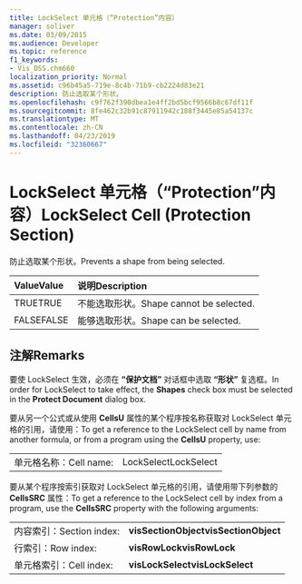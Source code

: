 ```yaml
---
title: LockSelect 单元格（“Protection”内容）
manager: soliver
ms.date: 03/09/2015
ms.audience: Developer
ms.topic: reference
f1_keywords:
- Vis_DSS.chm660
localization_priority: Normal
ms.assetid: c96b45a5-719e-8c4b-71b9-cb2224d83e21
description: 防止选取某个形状。
ms.openlocfilehash: c9f762f390dbea1e4ff2bd5bcf9566b8c67df11f
ms.sourcegitcommit: 8fe462c32b91c87911942c188f3445e85a54137c
ms.translationtype: MT
ms.contentlocale: zh-CN
ms.lasthandoff: 04/23/2019
ms.locfileid: "32360667"
---
```

# <a name="lockselect-cell-protection-section"></a><span data-ttu-id="96634-103">LockSelect 单元格（“Protection”内容）</span><span class="sxs-lookup"><span data-stu-id="96634-103">LockSelect Cell (Protection Section)</span></span>

<span data-ttu-id="96634-104">防止选取某个形状。</span><span class="sxs-lookup"><span data-stu-id="96634-104">Prevents a shape from being selected.</span></span>
  
|<span data-ttu-id="96634-105">**Value**</span><span class="sxs-lookup"><span data-stu-id="96634-105">**Value**</span></span>|<span data-ttu-id="96634-106">**说明**</span><span class="sxs-lookup"><span data-stu-id="96634-106">**Description**</span></span>|
|:-----|:-----|
| <span data-ttu-id="96634-107">TRUE</span><span class="sxs-lookup"><span data-stu-id="96634-107">TRUE</span></span>  <br/> | <span data-ttu-id="96634-108">不能选取形状。</span><span class="sxs-lookup"><span data-stu-id="96634-108">Shape cannot be selected.</span></span>  <br/> |
| <span data-ttu-id="96634-109">FALSE</span><span class="sxs-lookup"><span data-stu-id="96634-109">FALSE</span></span>  <br/> | <span data-ttu-id="96634-110">能够选取形状。</span><span class="sxs-lookup"><span data-stu-id="96634-110">Shape can be selected.</span></span>  <br/> |
   
## <a name="remarks"></a><span data-ttu-id="96634-111">注解</span><span class="sxs-lookup"><span data-stu-id="96634-111">Remarks</span></span>

<span data-ttu-id="96634-112">要使 LockSelect 生效，必须在 **“保护文档”** 对话框中选取 **“形状”** 复选框。</span><span class="sxs-lookup"><span data-stu-id="96634-112">In order for LockSelect to take effect, the **Shapes** check box must be selected in the **Protect Document** dialog box.</span></span> 
  
<span data-ttu-id="96634-113">要从另一个公式或从使用 **CellsU** 属性的某个程序按名称获取对 LockSelect 单元格的引用，请使用：</span><span class="sxs-lookup"><span data-stu-id="96634-113">To get a reference to the LockSelect cell by name from another formula, or from a program using the **CellsU** property, use:</span></span> 
  
|||
|:-----|:-----|
| <span data-ttu-id="96634-114">单元格名称：</span><span class="sxs-lookup"><span data-stu-id="96634-114">Cell name:</span></span>  <br/> | <span data-ttu-id="96634-115">LockSelect</span><span class="sxs-lookup"><span data-stu-id="96634-115">LockSelect</span></span>  <br/> |
   
<span data-ttu-id="96634-116">要从某个程序按索引获取对 LockSelect 单元格的引用，请使用带下列参数的 **CellsSRC** 属性：</span><span class="sxs-lookup"><span data-stu-id="96634-116">To get a reference to the LockSelect cell by index from a program, use the **CellsSRC** property with the following arguments:</span></span> 
  
|||
|:-----|:-----|
| <span data-ttu-id="96634-117">内容索引：</span><span class="sxs-lookup"><span data-stu-id="96634-117">Section index:</span></span>  <br/> |<span data-ttu-id="96634-118">**visSectionObject**</span><span class="sxs-lookup"><span data-stu-id="96634-118">**visSectionObject**</span></span> <br/> |
| <span data-ttu-id="96634-119">行索引：</span><span class="sxs-lookup"><span data-stu-id="96634-119">Row index:</span></span>  <br/> |<span data-ttu-id="96634-120">**visRowLock**</span><span class="sxs-lookup"><span data-stu-id="96634-120">**visRowLock**</span></span> <br/> |
| <span data-ttu-id="96634-121">单元格索引：</span><span class="sxs-lookup"><span data-stu-id="96634-121">Cell index:</span></span>  <br/> |<span data-ttu-id="96634-122">**visLockSelect**</span><span class="sxs-lookup"><span data-stu-id="96634-122">**visLockSelect**</span></span> <br/> |
   

